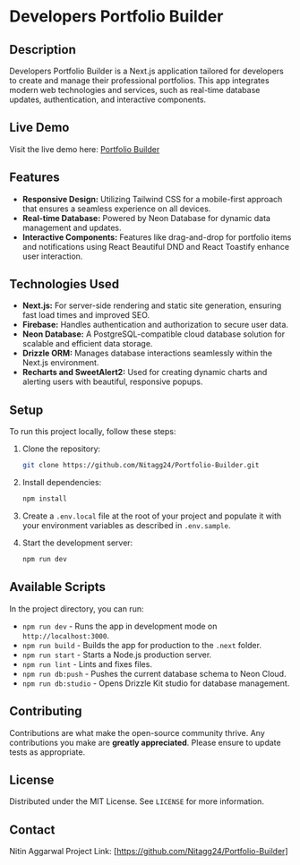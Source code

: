 # Developers Portfolio Builder

## Description
Developers Portfolio Builder is a Next.js application tailored for developers to create and manage their professional portfolios. This app integrates modern web technologies and services, such as real-time database updates, authentication, and interactive components.

## Live Demo
Visit the live demo here: [Portfolio Builder](https://portfolio-builder-blue.vercel.app)

## Features
- **Responsive Design:** Utilizing Tailwind CSS for a mobile-first approach that ensures a seamless experience on all devices.
- **Real-time Database:** Powered by Neon Database for dynamic data management and updates.
- **Interactive Components:** Features like drag-and-drop for portfolio items and notifications using React Beautiful DND and React Toastify enhance user interaction.

## Technologies Used
- **Next.js:** For server-side rendering and static site generation, ensuring fast load times and improved SEO.
- **Firebase:** Handles authentication and authorization to secure user data.
- **Neon Database:** A PostgreSQL-compatible cloud database solution for scalable and efficient data storage.
- **Drizzle ORM:** Manages database interactions seamlessly within the Next.js environment.
- **Recharts and SweetAlert2:** Used for creating dynamic charts and alerting users with beautiful, responsive popups.

## Setup
To run this project locally, follow these steps:

1. Clone the repository:
   ```bash
   git clone https://github.com/Nitagg24/Portfolio-Builder.git
   ```
2. Install dependencies:
   ```bash
   npm install
   ```
3. Create a `.env.local` file at the root of your project and populate it with your environment variables as described in `.env.sample`.

4. Start the development server:
   ```bash
   npm run dev
   ```

## Available Scripts
In the project directory, you can run:

- `npm run dev` - Runs the app in development mode on `http://localhost:3000`.
- `npm run build` - Builds the app for production to the `.next` folder.
- `npm run start` - Starts a Node.js production server.
- `npm run lint` - Lints and fixes files.
- `npm run db:push` - Pushes the current database schema to Neon Cloud.
- `npm run db:studio` - Opens Drizzle Kit studio for database management.

## Contributing
Contributions are what make the open-source community thrive. Any contributions you make are **greatly appreciated**. Please ensure to update tests as appropriate.

## License
Distributed under the MIT License. See `LICENSE` for more information.

## Contact
Nitin Aggarwal
Project Link: [https://github.com/Nitagg24/Portfolio-Builder]